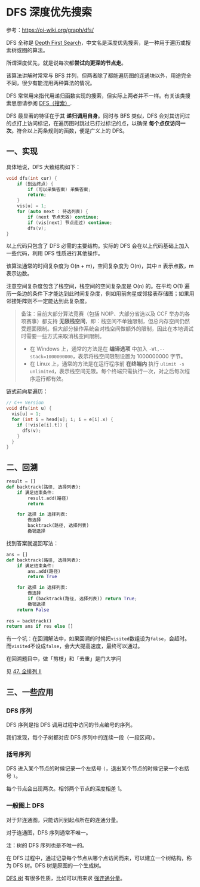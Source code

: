 # DFS 深度优先搜索

参考：https://oi-wiki.org/graph/dfs/

DFS 全称是 [Depth First Search](https://en.wikipedia.org/wiki/Depth-first_search)，中文名是深度优先搜索，是一种用于遍历或搜索树或图的算法。

所谓深度优先，就是说每次都**尝试向更深的节点走**。

该算法讲解时常常与 BFS 并列，但两者除了都能遍历图的连通块以外，用途完全不同，很少有能混用两种算法的情况。

DFS 常常用来指代用递归函数实现的搜索，但实际上两者并不一样。有关该类搜索思想请参阅 [DFS（搜索）](https://oi-wiki.org/search/dfs/).

DFS 最显著的特征在于其 **递归调用自身**。同时与 BFS 类似，DFS 会对其访问过的点打上访问标记，在遍历图时跳过已打过标记的点，以确保 **每个点仅访问一次**。符合以上两条规则的函数，便是广义上的 DFS。

## 一、实现

具体地说，DFS 大致结构如下：

```c++
void dfs(int cur) {
  	if (到达终点) {
      	if (可以采集答案) 采集答案;
      	return;
  	}
  	vis[u] = 1;
  	for (auto next : 待选列表) {
 		if (next 节点无效) continue;
  		if (vis[next] 节点走过) continue;
    	dfs(v);
}
```

以上代码只包含了 DFS 必需的主要结构。实际的 DFS 会在以上代码基础上加入一些代码，利用 DFS 性质进行其他操作。

该算法通常的时间复杂度为 O(n + m)，空间复杂度为 O(n)，其中 n 表示点数，m 表示边数。

注意空间复杂度包含了栈空间，栈空间的空间复杂度是 O(n) 的。在平均 O(1) 遍历一条边的条件下才能达到此时间复杂度，例如用前向星或邻接表存储图；如果用邻接矩阵则不一定能达到此复杂度。

> 备注：目前大部分算法竞赛（包括 NOIP、大部分省选以及 CCF 举办的各项赛事）都支持 **无限栈空间**，即：栈空间不单独限制，但总内存空间仍然受题面限制。但大部分操作系统会对栈空间做额外的限制，因此在本地调试时需要一些方式来取消栈空间限制。
>
> - 在 Windows 上，通常的方法是在 **编译选项** 中加入 `-Wl,--stack=1000000000`，表示将栈空间限制设置为 1000000000 字节。
> - 在 Linux 上，通常的方法是在运行程序前 **在终端内** 执行 `ulimit -s unlimited`，表示栈空间无限。每个终端只需执行一次，对之后每次程序运行都有效。

链式前向星遍历：

```c++
// C++ Version
void dfs(int u) {
  vis[u] = 1;
  for (int i = head[u]; i; i = e[i].x) {
    if (!vis[e[i].t]) {
      dfs(v);
    }
  }
}
```

## 二、回溯

```python
result = []
def backtrack(路径, 选择列表):
    if 满足结束条件:
        result.add(路径)
        return

    for 选择 in 选择列表:
        做选择
        backtrack(路径, 选择列表)
        撤销选择
```

找到答案就返回写法：

```python
ans = []
def backtrack(路径, 选择列表):
    if 满足结束条件:
        ans.add(路径)
        return True

    for 选择 in 选择列表:
        做选择
        if (backtrack(路径, 选择列表)) return True;
        撤销选择
    return False
        
res = backtrack()
return ans if res else []
```

有一个坑：在回溯解法中，如果回溯的时候把`visited`数组设为`false`，会超时。而`visited`不设成`false`，会大大提高速度，最终可以通过。

在回溯题目中，做「剪枝」和「去重」是门大学问

见 [47. 全排列 II](https://leetcode.cn/problems/permutations-ii/)

## 三、一些应用

### DFS 序列

DFS 序列是指 DFS 调用过程中访问的节点编号的序列。

我们发现，每个子树都对应 DFS 序列中的连续一段（一段区间）。

### 括号序列

DFS 进入某个节点的时候记录一个左括号 `(`，退出某个节点的时候记录一个右括号 `)`。

每个节点会出现两次。相邻两个节点的深度相差 1。

### 一般图上 DFS

对于非连通图，只能访问到起点所在的连通分量。

对于连通图，DFS 序列通常不唯一。

注：树的 DFS 序列也是不唯一的。

在 DFS 过程中，通过记录每个节点从哪个点访问而来，可以建立一个树结构，称为 DFS 树。DFS 树是原图的一个生成树。

[DFS 树](https://oi-wiki.org/graph/scc/#dfs) 有很多性质，比如可以用来求 [强连通分量](https://oi-wiki.org/graph/scc/)。
